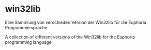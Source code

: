 # win32lib
Eine Sammlung von verschieden Version der Win32lib für die Euphoria Programmiersprache

A collection of different versions of the Win32lib for the Euphoria programming language
